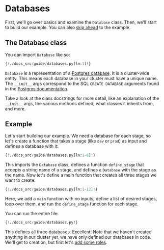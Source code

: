 # Databases

First, we'll go over basics and examine the `Database` class. Then, we'll start
to build our example. You can also [skip ahead](#example) to the example.

## The Database class

You can import `Database` like so:

```Python
{!./docs_src/guide/databases.py[ln:1]!}
```

`Database` is a representation of a [Postgres database](https://www.postgresql.org/docs/current/managing-databases.html).
It is a cluster-wide entity. This means each database in your cluster must have a unique name. The `__init__` args
correspond to the SQL `CREATE DATABASE` arguments found in the [Postgres documentation](https://www.postgresql.org/docs/current/sql-createdatabase.html).

Take a look at the class docstrings for more detail, like an explanation of the `__init__` args, the various
methods defined, what classes it inherits from, and more.

## Example

Let's start building our example. We need a database for each stage, so let's create a function
that takes a stage (like `dev` or `prod`) as input and defines a database with it:

```Python
{!./docs_src/guide/databases.py[ln:1-6]!}
```

This imports the `Database` class, defines a function `define_stage` that accepts a string name of a stage,
and defines a `Database` with the stage as the name. Now let's define a main function that creates all three
stages we want to create:

```Python hl_lines="8-11"
{!./docs_src/guide/databases.py[ln:1-12]!}
```

Here, we add a `main` function with no inputs, define a list of desired stages, loop over them, and run the
`define_stage` function for each stage.

You can run the entire file:

```Python
{!./docs_src/guide/databases.py!}
```

This defines all three databases. Excellent! Note that we haven't created anything in our cluster yet, we have only
defined our databases in code. We'll get to creation, but first let's [add some roles](/guide/roles).